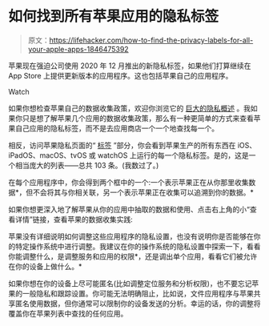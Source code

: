 # 如何找到所有苹果应用的隐私标签

> 原文：<https://lifehacker.com/how-to-find-the-privacy-labels-for-all-your-apple-apps-1846475392>

苹果现在强迫公司使用 2020 年 12 月推出的新隐私标签，如果他们打算继续在 App Store 上提供更新版本的应用程序。这也包括苹果自己的应用程序。

Watch

如果你想检查苹果自己的数据收集政策，欢迎你浏览它的 [巨大的隐私概述](https://www.apple.com/privacy/) 。我如果你只是想了解苹果几个应用的数据收集政策，那么有一种更简单的方式来查看苹果自己应用的隐私标签，而不是去应用商店一个一个地查找每一个。

相反，访问苹果隐私页面的“ [标签](https://www.apple.com/privacy/labels/) ”部分，你会看到苹果生产的所有东西在 iOS、iPadOS、macOS、tvOS 或 watchOS 上运行的每一个隐私标签。是的，这是一个相当庞大的列表——总共 103 条。(我数过了。)

在每个应用程序中，你会得到两个框中的一个:一个表示苹果正在从你那里收集数据*，但不会将其与你相关联，另一个表示苹果正在收集可以追溯到你的数据。*

如果你想更深入地了解苹果从你的应用中抽取的数据和使用、点击右上角的小“查看详情”链接，查看苹果的数据收集实践:

苹果没有详细说明如何调整这些应用程序的隐私设置，也没有说明你是否能够在你的特定操作系统中进行调整。我建议在你的操作系统的隐私设置中探索一下，看看你能调整什么，是调整服务和应用的权限*，还是调出单个应用，看看它们被允许在你的设备上做什么。*

如果你想在你的设备上尽可能匿名(比如调整定位服务和分析权限)，也不要忘记苹果的一般隐私和跟踪设置。你可能无法明确阻止，比如说，文件应用程序与苹果共享匿名使用数据，但你通常可以限制你的设备发送的分析。幸运的话，你的调整将覆盖你在苹果列表中查找的任何应用。